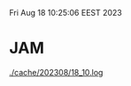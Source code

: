 Fri Aug 18 10:25:06 EEST 2023
# JAM
<a href='./cache/202308/18_10.log'>./cache/202308/18_10.log</a>
